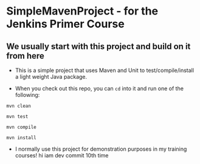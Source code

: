 # SimpleMavenProject - for the Jenkins Primer Course
## We usually start with this project and build on it from here

* This is a simple project that uses Maven and Unit to test/compile/install a light weight Java package.

* When you check out this repo, you can `cd` into it and run one of the following:

`mvn clean`

`mvn test`

`mvn compile`

`mvn install`
 
* I normally use this project for demonstration purposes in my training courses!
hi
iam dev commit 10th time
